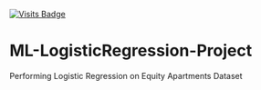 [![Visits Badge](https://badges.pufler.dev/visits/sahilsarin390/ML-LogisticRegression-Project)](https://badges.pufler.dev)

# ML-LogisticRegression-Project
Performing Logistic Regression on Equity Apartments Dataset
